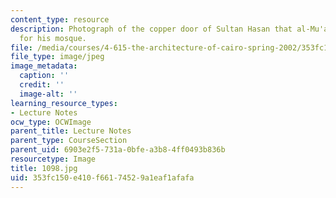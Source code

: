 ```yaml
---
content_type: resource
description: Photograph of the copper door of Sultan Hasan that al-Mu'ayyad appropriated
  for his mosque.
file: /media/courses/4-615-the-architecture-of-cairo-spring-2002/353fc150e410f66174529a1eaf1afafa_1098.jpg
file_type: image/jpeg
image_metadata:
  caption: ''
  credit: ''
  image-alt: ''
learning_resource_types:
- Lecture Notes
ocw_type: OCWImage
parent_title: Lecture Notes
parent_type: CourseSection
parent_uid: 6903e2f5-731a-0bfe-a3b8-4ff0493b836b
resourcetype: Image
title: 1098.jpg
uid: 353fc150-e410-f661-7452-9a1eaf1afafa
---
```

